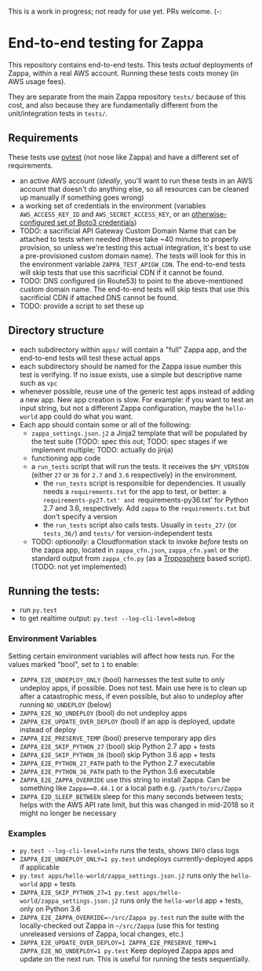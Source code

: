 This is a work in progress; not ready for use yet. PRs welcome. (-:

# End-to-end testing for Zappa

This repository contains end-to-end tests. This tests *actual* deployments of Zappa, within a real AWS account. Running these tests costs money (in AWS usage fees).

They are separate from the main Zappa repository `tests/` because of this cost, and also because they are fundamentally different from the unit/integration tests in `tests/`.


## Requirements

These tests use [pytest](https://pytest.org/) (not nose like Zappa) and have a different set of requirements.

- an active AWS account (*ideally*, you'll want to run these tests in an AWS account that doesn't do anything else, so all resources can be cleaned up manually if something goes wrong)
- a working set of credentials in the environment (variables `AWS_ACCESS_KEY_ID` and `AWS_SECRET_ACCESS_KEY`, or an [otherwise-configured set of Boto3 credentials](https://boto3.readthedocs.io/en/latest/guide/configuration.html))
- TODO: a sacrificial API Gateway Custom Domain Name that can be attached to tests when needed (these take ~40 minutes to properly provision, so unless we're testing this actual integration, it's best to use a pre-provisioned custom domain name). The tests will look for this in the environment variable `ZAPPA_TEST_APIGW_CDN`. The end-to-end tests will skip tests that use this sacrificial CDN if it cannot be found.
- TODO: DNS configured (in Route53) to point to the above-mentioned custom domain name. The end-to-end tests will skip tests that use this sacrificial CDN if attached DNS cannot be found.
- TODO: provide a script to set these up


## Directory structure

- each subdirectory within `apps/` will contain a "full" Zappa app, and the end-to-end tests will test these actual apps
- each subdirectory should be named for the Zappa issue number this test is verifying. If no issue exists, use a simple but descriptive name such as `vpc`
- whenever possible, reuse une of the generic test apps instead of adding a new app. New app creation is slow. For example: if you want to test an input string, but not a different Zappa configuration, maybe the `hello-world` app could do what you want.
- Each app should contain some or all of the following:
  - `zappa_settings.json.j2` a Jinja2 template that will be populated by the test suite (TODO: spec this out; TODO: spec stages if we implement multiple; TODO: actually do jinja)
  - functioning app code
  - a `run_tests` script that will run the tests. It receives the `$PY_VERSION` (either `27` or `36` for `2.7` and `3.6` respectively) in the environment.
    - the `run_tests` script is responsible for dependencies. It usually needs  a `requirements.txt` for the app to test, or better: a `requirements-py27.txt' and `requirements-py36.txt' for Python 2.7 and 3.6, respectively. Add `zappa` to the `requirements.txt` but don't specify a version
    - the `run_tests` script also calls tests. Usually in `tests_27/` (or `tests_36/`) and `tests/` for version-independent tests
  - TODO: *optionally*: a Cloudformation stack to invoke *before* tests on the zappa app, located in `zappa_cfn.json`, `zappa_cfn.yaml` or the standard output from `zappa_cfn.py` (as a [Troposphere](https://github.com/cloudtools/troposphere) based script). (TODO: not yet implemented)


## Running the tests:

  - run `py.test`
  - to get realtime output: `py.test --log-cli-level=debug`


### Environment Variables

Setting certain environment variables will affect how tests run. For the values marked "bool", set to `1` to enable:

- `ZAPPA_E2E_UNDEPLOY_ONLY` (bool) harnesses the test suite to only undeploy apps, if possible. Does not test. Main use here is to clean up after a catastrophic mess, if even possible, but also to undeploy after running `NO_UNDEPLOY` (below)
- `ZAPPA_E2E_NO_UNDEPLOY` (bool) do not undeploy apps
- `ZAPPA_E2E_UPDATE_OVER_DEPLOY` (bool) if an app is deployed, update instead of deploy
- `ZAPPA_E2E_PRESERVE_TEMP` (bool) preserve temporary app dirs
- `ZAPPA_E2E_SKIP_PYTHON_27` (bool) skip Python 2.7 app + tests
- `ZAPPA_E2E_SKIP_PYTHON_36` (bool) skip Python 3.6 app + tests
- `ZAPPA_E2E_PYTHON_27_PATH` path to the Python 2.7 executable
- `ZAPPA_E2E_PYTHON_36_PATH` path to the Python 3.6 executable
- `ZAPPA_E2E_ZAPPA_OVERRIDE` use this string to install Zappa. Can be something like `Zappa==0.44.1` or a local path e.g. `/path/to/src/Zappa`
- `ZAPPA_E2D_SLEEP_BETWEEN` sleep for this many seconds between tests; helps with the AWS API rate limit, but this was changed in mid-2018 so it might no longer be necessary

### Examples

- `py.test --log-cli-level=info` runs the tests, shows `INFO` class logs
- `ZAPPA_E2E_UNDEPLOY_ONLY=1 py.test` undeploys currently-deployed apps if applicable
- `py.test apps/hello-world/zappa_settings.json.j2` runs only the `hello-world` app + tests
- `ZAPPA_E2E_SKIP_PYTHON_27=1 py.test apps/hello-world/zappa_settings.json.j2` runs only the `hello-world` app + tests, only on Python 3.6
- `ZAPPA_E2E_ZAPPA_OVERRIDE=~/src/Zappa py.test` run the suite with the locally-checked out Zappa in `~/src/Zappa` (use this for testing unreleased versions of Zappa, local changes, etc.)
- `ZAPPA_E2E_UPDATE_OVER_DEPLOY=1 ZAPPA_E2E_PRESERVE_TEMP=1 ZAPPA_E2E_NO_UNDEPLOY=1 py.test` Keep deployed Zappa apps and update on the next run. This is useful for running the tests sequentially.
